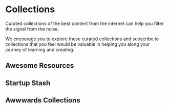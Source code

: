 # Collections

Curated collections of the best content from the internet can help you filter the signal from the noise.

We encourage you to explore these curated collections and subscribe to collections that you feel would be valuable in helping you along your journey of learning and creating.

## Awesome Resources

<LevelWithButton link="https://github.com/sindresorhus/awesome" button="Explore!" image="https://github.com/sindresorhus/awesome/raw/master/media/logo.png" desc="Awesome collections on Github are a a curation effort by users on Github to recognize the best resources around the internet. You'll find awesome collections for topics ranging from web development to mind-expanding books." />

## Startup Stash

<LevelWithButton link="https://startupstash.com/" button="Explore!" :imageRight="false" image="https://startupstash.com/wp-content/uploads/2020/02/startupstash-icon-90x90-1.png" desc="A curated directory of tools and resources to build your startup. Whether you are looking for a design or project management tool, or you need help with drawing up a contract or creating a P&L, you can find just about any tool you’ll ever need on Startup Stash."/>

## Awwwards Collections

<LevelWithButton link="https://www.awwwards.com/collections/" button="Explore!" desc="Awwwards curates collections of resources for inspiration, UI/UX, Web Technologies, and more!" image="https://pbs.twimg.com/profile_images/1209449339225071618/jOafELQ4_400x400.png" />
